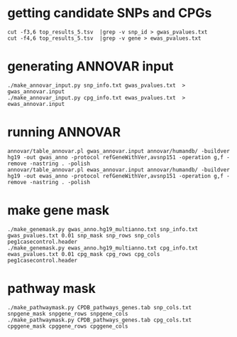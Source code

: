 # getting candidate SNPs and CPGs


	cut -f3,6 top_results_5.tsv  |grep -v snp_id > gwas_pvalues.txt
	cut -f4,6 top_results_5.tsv  |grep -v gene > ewas_pvalues.txt

# generating ANNOVAR input

	./make_annovar_input.py snp_info.txt gwas_pvalues.txt  > gwas_annovar.input
	./make_annovar_input.py cpg_info.txt ewas_pvalues.txt  > ewas_annovar.input

# running ANNOVAR

	annovar/table_annovar.pl gwas_annovar.input annovar/humandb/ -buildver hg19 -out gwas_anno -protocol refGeneWithVer,avsnp151 -operation g,f -remove -nastring . -polish
	annovar/table_annovar.pl ewas_annovar.input annovar/humandb/ -buildver hg19 -out ewas_anno -protocol refGeneWithVer,avsnp151 -operation g,f -remove -nastring . -polish

# make gene mask

	./make_genemask.py gwas_anno.hg19_multianno.txt snp_info.txt gwas_pvalues.txt 0.01 snp_mask snp_rows snp_cols peg1casecontrol.header
	./make_genemask.py ewas_anno.hg19_multianno.txt cpg_info.txt ewas_pvalues.txt 0.01 cpg_mask cpg_rows cpg_cols peg1casecontrol.header

# pathway mask
	
	./make_pathwaymask.py CPDB_pathways_genes.tab snp_cols.txt snpgene_mask snpgene_rows snpgene_cols
	./make_pathwaymask.py CPDB_pathways_genes.tab cpg_cols.txt cpggene_mask cpggene_rows cpggene_cols
